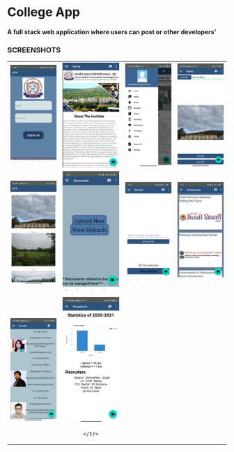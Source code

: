 <h1  style="">College App</h1>

<h4 >A full stack web application where users can post  or other developers' </h4>

<h3 >SCREENSHOTS</h3>

<table>
  <tr>
    <td align="center"><img src="https://github.com/shashwatk472/College-App/blob/main/screenshots/Sign%20in%20activity.jpeg" width="300px" alt=""</td>
    <td align="center"><img src="https://github.com/shashwatk472/College-App/blob/main/screenshots/Home%20page.jpeg" width="300px" alt=""/></td>
    <td align="center"><img src="https://github.com/shashwatk472/College-App/blob/main/screenshots/Navigation%20bar.jpeg" width="300px" alt=""/></td>
    <td align="center"><img src="https://github.com/shashwatk472/College-App/blob/main/screenshots/Gallery%20Fragment.jpeg" width="300px" alt=""</td>
  </tr>
  <tr>
    <td align="center"><img src="https://github.com/shashwatk472/College-App/blob/main/screenshots/Gallery%20View.jpeg" width="300px" alt=""</td>
    <td align="center"><img src="https://github.com/shashwatk472/College-App/blob/main/screenshots/Document%20Fragment.jpeg" width="300px" alt=""/></td>
    <td align="center"><img src="https://github.com/shashwatk472/College-App/blob/main/screenshots/Ebooks%20Fragment.jpeg" width="300px" alt=""/></td>
    <td align="center"><img src="https://github.com/shashwatk472/College-App/blob/main/screenshots/Scholarship.jpeg" width="300px" alt=""</td>
  </tr>
   <tr>
    <td align="center"><img src=https://github.com/shashwatk472/College-App/blob/main/screenshots/Faculty%20Details.jpeg width="300px" alt=""</td>
   <td align="center"><img src="https://github.com/shashwatk472/College-App/blob/main/screenshots/Placement.jpeg" width="300px" alt=""</td>
   
    </tr>
  </table>

